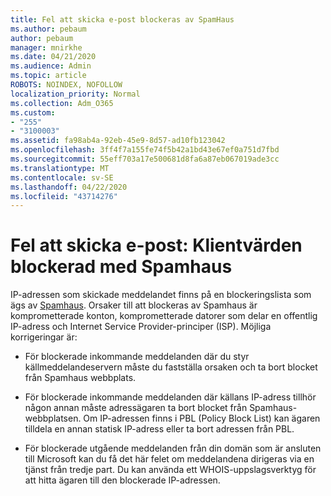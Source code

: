 ```yaml
---
title: Fel att skicka e-post blockeras av SpamHaus
ms.author: pebaum
author: pebaum
manager: mnirkhe
ms.date: 04/21/2020
ms.audience: Admin
ms.topic: article
ROBOTS: NOINDEX, NOFOLLOW
localization_priority: Normal
ms.collection: Adm_O365
ms.custom:
- "255"
- "3100003"
ms.assetid: fa98ab4a-92eb-45e9-8d57-ad10fb123042
ms.openlocfilehash: 3ff4f7a155fe74f5b42a1bd43e67ef0a751d7fbd
ms.sourcegitcommit: 55eff703a17e500681d8fa6a87eb067019ade3cc
ms.translationtype: MT
ms.contentlocale: sv-SE
ms.lasthandoff: 04/22/2020
ms.locfileid: "43714276"
---
```

# <a name="error-sending-email-client-host-blocked-using-spamhaus"></a>Fel att skicka e-post: Klientvärden blockerad med Spamhaus

IP-adressen som skickade meddelandet finns på en blockeringslista som ägs av [Spamhaus](https://go.microsoft.com/fwlink/p/?linkid=123245). Orsaker till att blockeras av Spamhaus är komprometterade konton, komprometterade datorer som delar en offentlig IP-adress och Internet Service Provider-principer (ISP). Möjliga korrigeringar är:
  
- För blockerade inkommande meddelanden där du styr källmeddelandeservern måste du fastställa orsaken och ta bort blocket från Spamhaus webbplats.

- För blockerade inkommande meddelanden där källans IP-adress tillhör någon annan måste adressägaren ta bort blocket från Spamhaus-webbplatsen. Om IP-adressen finns i PBL (Policy Block List) kan ägaren tilldela en annan statisk IP-adress eller ta bort adressen från PBL.

- För blockerade utgående meddelanden från din domän som är ansluten till Microsoft kan du få det här felet om meddelandena dirigeras via en tjänst från tredje part. Du kan använda ett WHOIS-uppslagsverktyg för att hitta ägaren till den blockerade IP-adressen.
